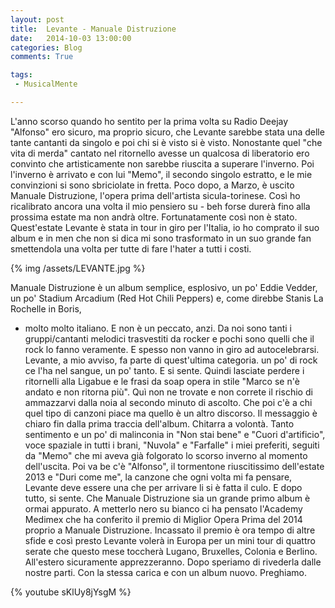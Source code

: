 ```yaml
---
layout: post
title:  Levante - Manuale Distruzione
date:   2014-10-03 13:00:00
categories: Blog
comments: True

tags:
 - MusicalMente

---
```


L'anno scorso quando ho sentito per la prima volta su Radio Deejay "Alfonso" ero sicuro, ma proprio sicuro, che Levante sarebbe stata una delle tante cantanti 
da singolo e poi chi si è visto si è visto. Nonostante quel "che vita di merda" cantato nel ritornello avesse un qualcosa di liberatorio ero 
convinto che artisticamente non sarebbe riuscita a superare l'inverno. Poi l'inverno è arrivato e con lui "Memo", il secondo singolo estratto, e le mie 
convinzioni si sono sbriciolate in fretta. Poco dopo, a Marzo, è uscito Manuale Distruzione, l'opera prima dell'artista sicula-torinese. Così ho ricalibrato ancora una volta il mio pensiero su - beh forse durerà fino alla prossima estate ma non andrà oltre. Fortunatamente così non è stato.
Quest'estate Levante è stata in tour in giro per l'Italia, io ho comprato il suo album e in men che non si dica mi sono trasformato in un suo grande fan smettendola una volta per tutte di fare l'hater a tutti i costi.

{% img /assets/LEVANTE.jpg %}

Manuale Distruzione è un album semplice, esplosivo, un po' Eddie Vedder, un po' Stadium Arcadium (Red Hot Chili Peppers) e, come direbbe Stanis La Rochelle in Boris,
- molto molto italiano. E non è un peccato, anzi.
Da noi sono tanti i gruppi/cantanti melodici trasvestiti da rocker e pochi sono quelli che il rock lo fanno veramente. E spesso non vanno in giro ad autocelebrarsi.
Levante, a mio avviso, fa parte di quest'ultima categoria. un po' di rock ce l'ha nel sangue, un po' tanto. E si sente. 
Quindi lasciate perdere i ritornelli alla Ligabue e le frasi da soap opera in stile "Marco se n'è andato e non ritorna più". Quì non ne trovate e non correte il rischio 
di ammazzarvi dalla noia al secondo minuto di ascolto. Che poi c'è a chi quel tipo di canzoni piace ma quello è un altro discorso.
Il messaggio è chiaro fin dalla prima traccia dell'album. Chitarra a volontà. Tanto sentimento e un po' di malinconia in "Non stai bene" e "Cuori d'artificio", voce spaziale
in tutti i brani, "Nuvola" e "Farfalle" i miei preferiti, seguiti da "Memo" che mi aveva già folgorato lo scorso inverno al momento dell'uscita.
Poi va be c'è "Alfonso", il tormentone riuscitissimo dell'estate 2013 e "Duri come me", la canzone che ogni volta mi fa pensare, Levante deve essere una che per arrivare li si è fatta il culo. E dopo tutto, si sente.
Che Manuale Distruzione sia un grande primo album è ormai appurato. A metterlo nero su bianco ci ha pensato l'Academy Medimex che ha conferito il premio di Miglior Opera Prima del 2014 proprio a Manuale Distruzione. Incassato il premio è ora tempo di altre sfide e così presto Levante volerà in Europa per un mini tour di quattro serate che questo mese toccherà Lugano, Bruxelles, Colonia e Berlino. All'estero sicuramente apprezzeranno. Dopo speriamo di rivederla dalle nostre parti. Con la stessa carica e con un album nuovo. Preghiamo.

{% youtube sKlUy8jYsgM %}


